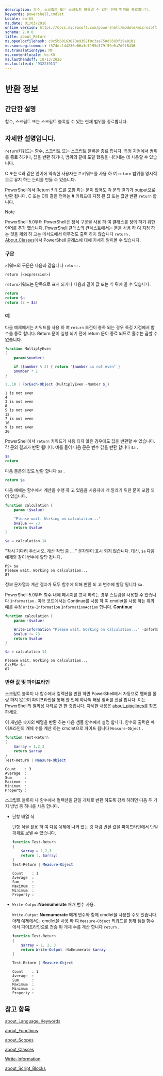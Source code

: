 ```yaml
---
description: 함수, 스크립트 또는 스크립트 블록일 수 있는 현재 범위를 종료합니다.
keywords: powershell,cmdlet
Locale: en-US
ms.date: 01/03/2018
online version: https://docs.microsoft.com/powershell/module/microsoft.powershell.core/about/about_return?view=powershell-7.1&WT.mc_id=ps-gethelp
schema: 2.0.0
title: about_Return
ms.openlocfilehash: c0c5b60163870e9352f0c3aa750d5603f29a81b1
ms.sourcegitcommit: f874dc1d4236e06a3df195d179f59e0a7d9f8436
ms.translationtype: MT
ms.contentlocale: ko-KR
ms.lasthandoff: 10/13/2020
ms.locfileid: "93223913"
---
```

# <a name="about-return"></a>반환 정보

## <a name="short-description"></a>간단한 설명

함수, 스크립트 또는 스크립트 블록일 수 있는 현재 범위를 종료합니다.

## <a name="long-description"></a>자세한 설명입니다.

`return`키워드는 함수, 스크립트 또는 스크립트 블록을 종료 합니다. 특정 지점에서 범위를 종료 하거나, 값을 반환 하거나, 범위의 끝에 도달 했음을 나타내는 데 사용할 수 있습니다.

C 또는 C와 같은 언어에 익숙한 사용자는 \# 키워드를 사용 하 여 `return` 범위를 명시적으로 유지 하는 논리를 만들 수 있습니다.

PowerShell에서 Return 키워드를 포함 하는 문이 없어도 각 문의 결과가 output으로 반환 됩니다. C 또는 C와 같은 언어는 \# 키워드에 지정 된 값 또는 값만 반환 `return` 합니다.

> [!NOTE]
> PowerShell 5.0부터 PowerShell은 정식 구문을 사용 하 여 클래스를 정의 하기 위한 언어를 추가 했습니다.  PowerShell 클래스의 컨텍스트에서는 문을 사용 하 여 지정 하는 것을 제외 하 고는 메서드에서 아무것도 출력 하지 않습니다 `return` . [About_Classes](about_Classes.md)에서 PowerShell 클래스에 대해 자세히 알아볼 수 있습니다.

### <a name="syntax"></a>구문

키워드의 구문은 다음과 같습니다 `return` .

```
return [<expression>]
```

`return`키워드는 단독으로 표시 되거나 다음과 같이 값 또는 식 뒤에 올 수 있습니다.

```powershell
return
return $a
return (2 + $a)
```

### <a name="examples"></a>예

다음 예제에서는 키워드를 사용 하 여 `return` 조건이 충족 되는 경우 특정 지점에서 함수를 종료 합니다. Return 문이 실행 되기 전에 return 문이 종료 되므로 홀수는 곱할 수 없습니다.

```powershell
function MultiplyEven
{
    param($number)

    if ($number % 2) { return "$number is not even" }
    $number * 2
}

1..10 | ForEach-Object {MultiplyEven -Number $_}
```

```output
1 is not even
4
3 is not even
8
5 is not even
12
7 is not even
16
9 is not even
20
```

PowerShell에서 `return` 키워드가 사용 되지 않은 경우에도 값을 반환할 수 있습니다.
각 문의 결과가 반환 됩니다. 예를 들어 다음 문은 변수 값을 반환 합니다 `$a` .

```powershell
$a
return
```

다음 문은의 값도 반환 합니다 `$a` .

```powershell
return $a
```

다음 예에는 함수에서 계산을 수행 하 고 있음을 사용자에 게 알리기 위한 문이 포함 되어 있습니다.

```powershell
function calculation {
    param ($value)

    "Please wait. Working on calculation..."
    $value += 73
    return $value
}

$a = calculation 14
```

"잠시 기다려 주십시오. 계산 작업 중 ... " 문자열이 표시 되지 않습니다. 대신, `$a` 다음 예제와 같이 변수에 할당 됩니다.

```
PS> $a
Please wait. Working on calculation...
87
```

정보 문자열과 계산 결과가 모두 함수에 의해 반환 되 고 변수에 할당 됩니다 `$a` .

PowerShell 5.0부터 함수 내에 메시지를 표시 하려는 경우 스트림을 사용할 수 있습니다 `Information` . 아래 코드에서는 Continue를 사용 하 여 cmdlet을 사용 하는 위의 예를 수정 `Write-Information` `InformationAction` 합니다. **Continue**

```powershell
function calculation {
    param ($value)

    Write-Information "Please wait. Working on calculation..." -InformationAction Continue
    $value += 73
    return $value
}

$a = calculation 14
```

```output
Please wait. Working on calculation...
C:\PS> $a
87
```

### <a name="return-values-and-the-pipeline"></a>반환 값 및 파이프라인

스크립트 블록이 나 함수에서 컬렉션을 반환 하면 PowerShell에서 자동으로 멤버를 롤링 하지 않으며 파이프라인을 통해 한 번에 하나씩 해당 멤버를 전달 합니다. 이는 PowerShell의 일회성 처리로 인 한 것입니다. 자세한 내용은 [about_pipelines](about_pipelines.md)를 참조 하세요.

이 개념은 숫자의 배열을 반환 하는 다음 샘플 함수에서 설명 합니다. 함수의 출력은 파이프라인의 개체 수를 계산 하는 cmdlet으로 파이프 됩니다 `Measure-Object` .

```powershell
function Test-Return
{
    $array = 1,2,3
    return $array
}
Test-Return | Measure-Object
```

```Output
Count    : 3
Average  :
Sum      :
Maximum  :
Minimum  :
Property :
```

스크립트 블록이 나 함수에서 컬렉션을 단일 개체로 반환 하도록 강제 하려면 다음 두 가지 방법 중 하나를 사용 합니다.

- 단항 배열 식

  단항 식을 활용 하 여 다음 예제에 나와 있는 것 처럼 반환 값을 파이프라인에서 단일 개체로 보낼 수 있습니다.

  ```powershell
  function Test-Return
  {
      $array = 1,2,3
      return (, $array)
  }
  Test-Return | Measure-Object
  ```

  ```Output
  Count    : 1
  Average  :
  Sum      :
  Maximum  :
  Minimum  :
  Property :
  ```

- `Write-Output`**Noenumerate** 매개 변수 사용.

  `Write-Output` **Noenumerate** 매개 변수와 함께 cmdlet을 사용할 수도 있습니다. 아래 예제에서는 cmdlet을 사용 하 여 `Measure-Object` 키워드를 통해 샘플 함수에서 파이프라인으로 전송 된 개체 수를 계산 합니다 `return` .

  ```powershell
  function Test-Return
  {
      $array = 1, 2, 3
      return Write-Output -NoEnumerate $array
  }

  Test-Return | Measure-Object
  ```

  ```Output
  Count    : 1
  Average  :
  Sum      :
  Maximum  :
  Minimum  :
  Property :
  ```

## <a name="see-also"></a>참고 항목

[about_Language_Keywords](about_Language_Keywords.md)

[about_Functions](about_Functions.md)

[about_Scopes](about_Scopes.md)

[about_Classes](about_Classes.md)

[Write-Information](xref:Microsoft.PowerShell.Utility.Write-Information)

[about_Script_Blocks](about_Script_Blocks.md)

